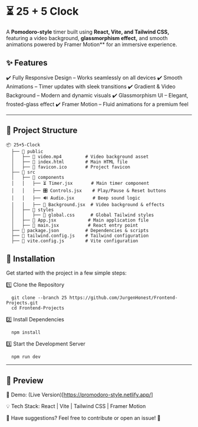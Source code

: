 # ⏳ 25 + 5 Clock 

A **Pomodoro-style** timer built using **React, Vite, and Tailwind CSS,** featuring a video background, **glassmorphism effect,** and smooth animations powered by Framer Motion** for an immersive experience.

## ✨ Features

✔️ Fully Responsive Design – Works seamlessly on all devices
✔️ Smooth Animations – Timer updates with sleek transitions
✔️ Gradient & Video Background – Modern and dynamic visuals
✔️ Glassmorphism UI – Elegant, frosted-glass effect
✔️ Framer Motion – Fluid animations for a premium feel

---
## 📁 Project Structure
```
📦 25+5-Clock
  ├── 📂 public
  │   ├── 🎥 video.mp4         # Video background asset
  │   ├── 📄 index.html        # Main HTML file
  │   ├── 🔧 favicon.ico       # Project favicon
  ├── 📂 src
  │   ├── 📂 components
  │   │   ├── ⏳ Timer.jsx       # Main timer component
  │   │   ├── 🎛️ Controls.jsx    # Play/Pause & Reset buttons
  │   │   ├── 🔊 Audio.jsx       # Beep sound logic
  │   │   ├── 🎨 Background.jsx  # Video background & effects
  │   ├── 📂 styles
  │   │   ├── 🎨 global.css      # Global Tailwind styles
  │   ├── 🔧 App.jsx            # Main application file
  │   ├── 🏁 main.jsx           # React entry point
  ├── 📄 package.json          # Dependencies & scripts
  ├── 📄 tailwind.config.js    # Tailwind configuration
  ├── 📄 vite.config.js        # Vite configuration
```


## 🚀 Installation

Get started with the project in a few simple steps:

1️⃣ Clone the Repository

```
  git clone --branch 25 https://github.com/JurgenHonest/Frontend-Projects.git
  cd Frontend-Projects
```

2️⃣ Install Dependencies
```
  npm install
```
3️⃣ Start the Development Server
```
  npm run dev
```
---

## 🎥 Preview

📌 Demo: (Live Version)[https://promodoro-style.netlify.app/]

💡 Tech Stack: React | Vite | Tailwind CSS | Framer Motion

💬 Have suggestions? Feel free to contribute or open an issue! 🚀


